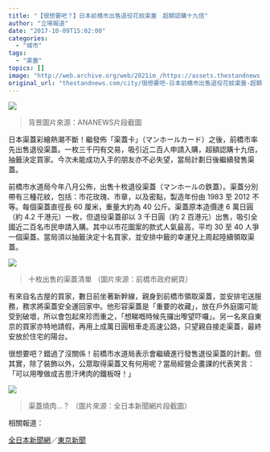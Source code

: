 ```yaml
---
title: "【很想要吧？】日本前橋市出售退役花紋渠蓋　超額認購十九倍"
author: "立場報道"
date: "2017-10-09T15:02:00"
categories:
  - "城市"
tags:
  - "渠蓋"
topics: []
image: "http://web.archive.org/web/2021im_/https://assets.thestandnews.com/media/photos/pipe-11_wYJ86.png"
original_url: "thestandnews.com/city/很想要吧-日本前橋市出售退役花紋渠蓋-超額認購十九倍"
---
```

![](http://web.archive.org/web/2021im_/https://assets.thestandnews.com/media/photos/pipe-11_wYJ86.png)
> 背景圖片來源：ANANEWS片段截圖

日本渠蓋彩繪熱潮不斷！繼發佈「渠蓋卡」（マンホールカード）之後，前橋市率先出售退役渠蓋。一枚三千円有交易，吸引近二百人申請入購，超額認購十九倍，抽籤決定買家。今次未能成功入手的朋友亦不必失望，當局計劃日後繼續發售渠蓋。

前橋市水道局今年八月公佈，出售十枚退役渠蓋（マンホールの鉄蓋）。渠蓋分別帶有三種花紋，包括：市花玫瑰、市章，以及密點，製造年份由 1983 至 2012 不等。每個渠蓋直徑長 60 厘米，重量大約為 40 公斤。渠蓋原本造價達 6 萬日圓（約 4.2 千港元）一枚，但退役渠蓋卻以 3 千日圓（約 2 百港元）出售，吸引全國近二百名市民申請入購。其中以市花圖案的款式人氣最高，平均 30 至 40 人爭一個渠蓋。當局須以抽籤決定十名買家，並安排中籤的幸運兒上周起陸續領取渠蓋。

![](http://web.archive.org/web/2021im_/https://assets.thestandnews.com/media/photos/manhole_4MCik.png)
> 十枚出售的渠蓋清單 （圖片來源：前橋市政府網頁）

有來自名古屋的買家，數日前坐著新幹線，親身到前橋市領取渠蓋，並安排宅送服務，務求將渠蓋安全運回家中。他形容渠蓋是「重要的收藏」，放在戶外庭園可能受到破壞，所以會包起來珍而重之，「想睇嘅時候先攞出嚟望吓囉」。另一名來自東京的買家亦特地請假，再用上成萬日圓租車走高速公路，只望親自接走渠蓋，最終安放於住宅的陽台。

很想要吧？錯過了沒關係！前橋市水道局表示會繼續進行發售退役渠蓋的計劃。但其實，除了裝飾以外，公眾取得渠蓋又有何用呢？當局經營企畫課的代表笑言：「可以用嚟做成吉思汗烤肉的鐵板呀！」

![](http://web.archive.org/web/2021im_/https://assets.thestandnews.com/media/photos/YAKI_orTi0.png)
> 渠蓋燒肉...？ （圖片來源：全日本新聞網片段截圖）

相關報道：

[全日本新聞網](http://web.archive.org/web/20211229095723/https://www.youtube.com/watch?v=Ew9ki_jEebE)／[東京新聞](http://web.archive.org/web/20211229095723/http://www.tokyo-np.co.jp/article/gunma/list/201710/CK2017100502000207.html)